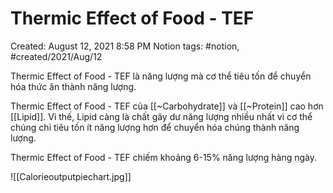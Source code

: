 # Thermic Effect of Food - TEF

Created: August 12, 2021 8:58 PM
Notion tags: #notion, #created/2021/Aug/12

Thermic Effect of Food - TEF là năng lượng mà cơ thể tiêu tốn để chuyển hóa thức ăn thành năng lượng.

Thermic Effect of Food - TEF của [[~Carbohydrate]] và [[~Protein]] cao hơn  [[Lipid]]. Vì thế, Lipid càng là chất gây dư năng lượng nhiều nhất vì cơ thể chúng chỉ tiêu tốn ít năng lượng hơn để chuyển hóa chúng thành năng lượng.

Thermic Effect of Food - TEF chiếm khoảng 6-15% năng lượng hàng ngày.

![[Calorieoutputpiechart.jpg]]
